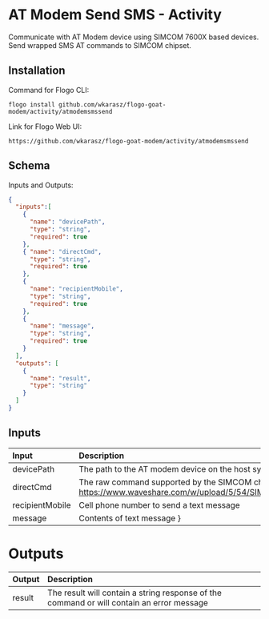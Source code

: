# 	AT Modem Send SMS - Activity

Communicate with AT Modem device using SIMCOM 7600X based devices.
Send wrapped SMS AT commands to SIMCOM chipset.

## Installation
Command for Flogo CLI:
```console
flogo install github.com/wkarasz/flogo-goat-modem/activity/atmodemsmssend
```

Link for Flogo Web UI:
```console
https://github.com/wkarasz/flogo-goat-modem/activity/atmodemsmssend
```

## Schema
Inputs and Outputs:
```json
{
  "inputs":[
    {
      "name": "devicePath",
      "type": "string",
      "required": true
    },
    { "name": "directCmd",
      "type": "string",
      "required": true
    },
    {
      "name": "recipientMobile",
      "type": "string",
      "required": true
    },
    {
      "name": "message",
      "type": "string",
      "required": true
    }
  ],
  "outputs": [
    {
      "name": "result",
      "type": "string"
    }
  ]
}
```
## Inputs
| Input            | Description    |
|:-----------------|:---------------|
| devicePath       | The path to the AT modem device on the host system; e.g. /dev/ttyUSB0 |
| directCmd        | The raw command supported by the SIMCOM chipset; e.g. ATI<br>https://www.waveshare.com/w/upload/5/54/SIM7500_SIM7600_Series_AT_Command_Manual_V1.08.pdf|
| recipientMobile  | Cell phone number to send a text message |
| message          | Contents of text message }

# Outputs
| Output           | Description    |
|:-----------------|:---------------|
| result           | The result will contain a string response of the command or will contain an error message |
